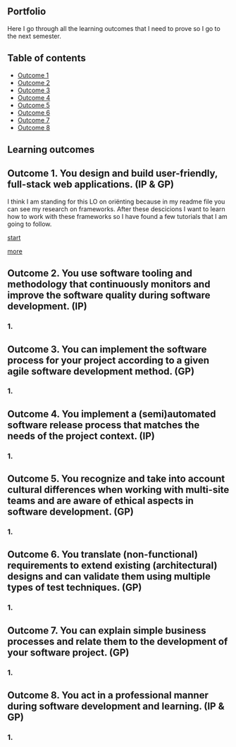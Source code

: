 ## Portfolio

Here I go through all the learning outcomes that I need to prove so I go to the next semester.

## Table of contents
- [Outcome 1](#outcome-1-you-design-and-build-user-friendly-full-stack-web-applications-ip--gp)
- [Outcome 2](#outcome-2-you-use-software-tooling-and-methodology-that-continuously-monitors-and-improve-the-software-quality-during-software-development-ip)
- [Outcome 3](#outcome-3-you-can-implement-the-software-process-for-your-project-according-to-a-given-agile-software-development-method-gp)
- [Outcome 4](#outcome-4-you-implement-a-semiautomated-software-release-process-that-matches-the-needs-of-the-project-context-ip)
- [Outcome 5](#outcome-5-you-recognize-and-take-into-account-cultural-differences-when-working-with-multi-site-teams-and-are-aware-of-ethical-aspects-in-software-development-gp)
- [Outcome 6](#outcome-6-you-translate-non-functional-requirements-to-extend-existing-architectural-designs-and-can-validate-them-using-multiple-types-of-test-techniques-gp)
- [Outcome 7](#outcome-7-you-can-explain-simple-business-processes-and-relate-them-to-the-development-of-your-software-project-gp)
- [Outcome 8](#outcome-8-you-act-in-a-professional-manner-during-software-development-and-learning-ip--gp)

## Learning outcomes



## Outcome 1. You design and build user-friendly, full-stack web applications. (IP & GP)

I think I am standing for this LO on oriënting because in my readme file you can see my research on frameworks. After these descicions I want to learn how to work with these frameworks so I have found a few tutorials that I am going to follow. 

[start](https://spring.io/quickstart)

[more](https://spring.io/guides)



## Outcome 2. You use software tooling and methodology that continuously monitors and improve the software quality during software development. (IP)

### 1.



## Outcome 3. You can implement the software process for your project according to a given agile software development method. (GP)

### 1. 



## Outcome 4. You implement a (semi)automated software release process that matches the needs of the project context. (IP)

### 1.



## Outcome 5. You recognize and take into account cultural differences when working with multi-site teams and are aware of ethical aspects in software development. (GP)

### 1. 



## Outcome 6. You translate (non-functional) requirements to extend existing (architectural) designs and can validate them using multiple types of test techniques. (GP)

### 1.



## Outcome 7. You can explain simple business processes and relate them to the development of your software project. (GP)

### 1. 



## Outcome 8. You act in a professional manner during software development and learning. (IP & GP)

### 1.


